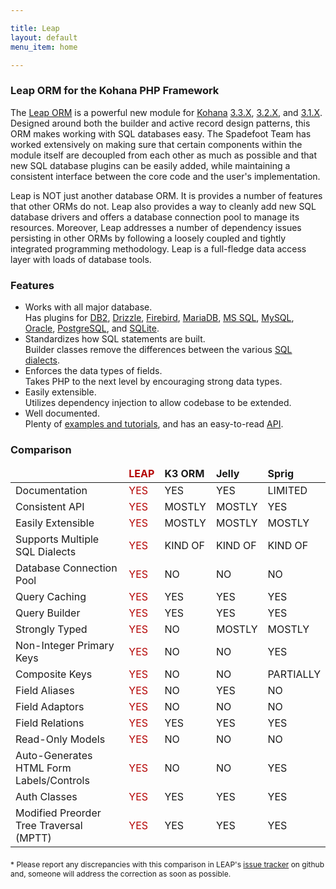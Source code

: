 ```yaml
---

title: Leap
layout: default
menu_item: home

---
```


### Leap ORM for the Kohana PHP Framework

The <a href="https://github.com/bluesnowman/leap">Leap ORM</a> is a powerful new module for <a href="http://kohanaframework.org/">Kohana</a> <a href="https://github.com/kohana/kohana/tree/3.3/master">3.3.X</a>, <a href="https://github.com/kohana/kohana/tree/3.2/master">3.2.X</a>, and <a href="https://github.com/kohana/kohana/tree/3.1/master">3.1.X</a>.  Designed around both the builder and active record design patterns, this ORM makes working with SQL databases easy.  The Spadefoot Team has worked extensively on making sure that certain components within the module itself are decoupled from each other as much as possible and that new SQL database plugins can be easily added, while maintaining a consistent interface between the core code and the user's implementation.

Leap is NOT just another database ORM.  It is provides a number of features that other ORMs do not.  Leap also provides a way to cleanly add new SQL database drivers and offers a database connection pool to manage its resources. Moreover, Leap addresses a number of dependency issues persisting in other ORMs by following a loosely coupled and tightly integrated programming methodology.  Leap is a full-fledge data access layer with loads of database tools.

### Features

<ul>
		    <li>
		        <span class="feature">Works with all major database.</span><br>
		        <span>Has plugins for <a href="http://publib.boulder.ibm.com/infocenter/db2luw/v8/index.jsp">DB2</a>, <a href="http://www.drizzle.org/">Drizzle</a>, <a href="http://www.firebirdsql.org/">Firebird</a>, <a href="http://mariadb.org/">MariaDB</a>, <a href="http://www.microsoft.com/sqlserver/en/us/default.aspx">MS SQL</a>, <a href="http://www.mysql.com/">MySQL</a>, <a href="http://www.oracle.com/technetwork/developer-tools/sql-developer/overview/index.html">Oracle</a>, <a href="http://www.postgresql.org/">PostgreSQL</a>, and <a href="http://www.sqlite.org/">SQLite</a>.</span>
		    </li>
		    <li>
		        <span class="feature">Standardizes how SQL statements are built.</span><br>
		        <span>Builder classes remove the differences between the various <a href="http://en.wikibooks.org/wiki/SQL_Dialects_Reference">SQL dialects</a>.</span>
		    </li>
            <li>
                <span class="feature">Enforces the data types of fields.</span><br>
                <span>Takes PHP to the next level by encouraging strong data types.</span>
            </li>
		    <li>
		        <span class="feature">Easily extensible.</span><br>
		        <span>Utilizes dependency injection to allow codebase to be extended.</span>
		    </li>
		    <li>
		        <span class="feature">Well documented.</span><br>
		        <span>Plenty of <a href="{{ site.baseurl }}/tutorials/">examples and tutorials</a>, and has an easy-to-read <a href="http://orm.spadefootcode.com/api/annotated.html">API</a>.</span>
		    </li>
		</ul>

### Comparison

<table class="table-striped table-condensed">
		    <thead>
		        <tr>
		          <td>&nbsp;</td>
		          <td style="color: #B40404; font-weight: bold;">LEAP</td>
		          <td style="font-weight: bold;">K3 ORM</td>
		          <td style="font-weight: bold;">Jelly</td>
		          <td style="font-weight: bold;">Sprig</td>
		        </tr>
		    </thead>
		    <tbody>
		        <tr>
		          <td>Documentation</td>
		          <td style="color: #B40404;">YES</td>
		          <td>YES</td>
		          <td>YES</td>
		          <td>LIMITED</td>
		        </tr>
		        <tr>
		          <td>Consistent API</td>
		          <td style="color: #B40404;">YES</td>
		          <td>MOSTLY</td>
		          <td>MOSTLY</td>
		          <td>YES</td>
		        </tr>
		        <tr>
		          <td>Easily Extensible</td>
		          <td style="color: #B40404;">YES</td>
		          <td>MOSTLY</td>
		          <td>MOSTLY</td>
		          <td>MOSTLY</td>
		        </tr>
		        <tr>
		          <td>Supports Multiple SQL Dialects</td>
		          <td style="color: #B40404;">YES</td>
		          <td>KIND OF</td>
		          <td>KIND OF</td>
		          <td>KIND OF</td>
		        </tr>
		        <tr>
		          <td>Database Connection Pool</td>
		          <td style="color: #B40404;">YES</td>
		          <td>NO</td>
		          <td>NO</td>
		          <td>NO</td>
		        </tr>
		        <tr>
		          <td>Query Caching</td>
		          <td style="color: #B40404;">YES</td>
		          <td>YES</td>
		          <td>YES</td>
		          <td>YES</td>
		        </tr>
		        <tr>
		          <td>Query Builder</td>
		          <td style="color: #B40404;">YES</td>
		          <td>YES</td>
		          <td>YES</td>
		          <td>YES</td>
		        </tr>
		        <tr>
		          <td>Strongly Typed</td>
		          <td style="color: #B40404;">YES</td>
		          <td>NO</td>
		          <td>MOSTLY</td>
		          <td>MOSTLY</td>
		        </tr>
		        <tr>
		          <td>Non-Integer Primary Keys</td>
		          <td style="color: #B40404;">YES</td>
		          <td>NO</td>
		          <td>NO</td>
		          <td>YES</td>
		        </tr>
		        <tr>
		          <td>Composite Keys</td>
		          <td style="color: #B40404;">YES</td>
		          <td>NO</td>
		          <td>NO</td>
		          <td>PARTIALLY</td>
		        </tr>
		        <tr>
		          <td>Field Aliases</td>
		          <td style="color: #B40404;">YES</td>
		          <td>NO</td>
		          <td>YES</td>
		          <td>NO</td>
		        </tr>
		        <tr>
		          <td>Field Adaptors</td>
		          <td style="color: #B40404;">YES</td>
		          <td>NO</td>
		          <td>NO</td>
		          <td>NO</td>
		        </tr>
		        <tr>
		          <td>Field Relations</td>
		          <td style="color: #B40404;">YES</td>
		          <td>YES</td>
		          <td>YES</td>
		          <td>YES</td>
		        </tr>
		        <tr>
		          <td>Read-Only Models</td>
		          <td style="color: #B40404;">YES</td>
		          <td>NO</td>
		          <td>NO</td>
		          <td>NO</td>
		        </tr>
		        <tr>
		          <td>Auto-Generates HTML Form Labels/Controls</td>
		          <td style="color: #B40404;">YES</td>
		          <td>NO</td>
		          <td>NO</td>
		          <td>YES</td>
		        </tr>
		        <tr>
		          <td>Auth Classes</td>
		          <td style="color: #B40404;">YES</td>
		          <td>YES</td>
		          <td>YES</td>
		          <td>YES</td>
		        </tr>
		        <tr>
		          <td>Modified Preorder Tree Traversal (MPTT)</td>
		          <td style="color: #B40404;">YES</td>
		          <td>YES</td>
		          <td>YES</td>
		          <td>YES</td>
		        </tr>
		    </tbody>
		</table>

<p style="margin-top: 20px; font-size: 12px;">* Please report any discrepancies with this comparison in LEAP's <a href="https://github.com/bluesnowman/leap/issues?sort=comments&amp;direction=desc&amp;state=open">issue tracker</a> on github and, someone will address the correction as soon as possible.</p>